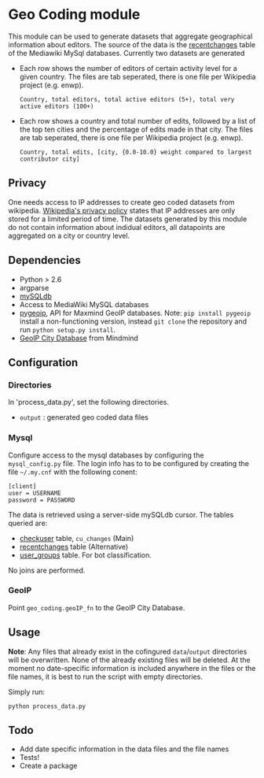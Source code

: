 # Geo Coding module

This module can be used to generate datasets that aggregate geographical information about editors. The source of the data is the [recentchanges](http://www.mediawiki.org/wiki/Manual:Recentchanges_table) table of the Mediawiki MySql databases. Currently two datasets are generated

* Each row shows the number of editors of certain activity level for a given country. The files are tab seperated, there is one file per Wikipedia project (e.g. enwp).

	`Country, total editors, total active editors (5+), total very active editors (100+)`
	

* Each row shows a country and total number of edits, followed by a list of the top ten cities and the percentage of edits made in that city. The files are tab seperated, there is one file per Wikipedia project (e.g. enwp).

	`Country, total edits, [city, {0.0-10.0} weight compared to largest contributor city]`

## Privacy

One needs access to IP addresses to create geo coded datasets from wikipedia. [Wikipedia's privacy policy](http://wikimediafoundation.org/wiki/Privacy_policy) states that IP addresses are only stored for a limited period of time. The datasets generated by this module do not contain information about indidual editors, all datapoints are aggregated on a city or country level.


## Dependencies

* Python > 2.6
* argparse
* [mySQLdb](http://mysql-python.sourceforge.net/)
* Access to MediaWiki MySQL databases
* [pygeoip](https://github.com/appliedsec/pygeoip), API for Maxmind GeoIP databases. Note: `pip install pygeoip` install a non-functioning version, instead `git clone` the repository and run `python setup.py install`.
* [GeoIP City Database](http://www.maxmind.com/app/city) from Mindmind 

## Configuration

### Directories

In 'process_data.py', set the following directories.

<!-- * `data` : intermediate storage of exported mysql data -->
* `output` : generated geo coded data files

### Mysql

Configure access to the mysql databases by configuring the `mysql_config.py` file. The login info has to to be configured by creating the file `~/.my.cnf` with the following conent:

	[client]
	user = USERNAME
	password = PASSWORD

The data is retrieved using a server-side mySQLdb cursor. The tables queried are:
* [checkuser](http://www.mediawiki.org/wiki/Extension:CheckUser) table, `cu_changes` (Main)
* [recentchanges](http://www.mediawiki.org/wiki/Manual:Recentchanges_table) table (Alternative)
* [user_groups](http://www.mediawiki.org/wiki/Manual:User_groups_table) table. For bot classification.

No joins are performed. 

### GeoIP

Point `geo_coding.geoIP_fn` to the GeoIP City Database.

## Usage

**Note**: Any files that already exist in the cofingured `data`/`output` directories will be overwritten. None of the already existing files will be deleted. At the moment no date-specific information is included anywhere in the files or the file names, it is best to run the script with empty directories. 

Simply run:

	python process_data.py

## Todo

* Add date specific information in the data files and the file names
* Tests!
* Create a package 


